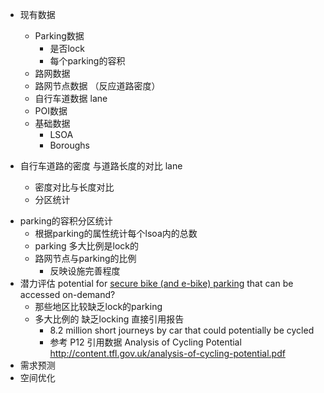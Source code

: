 *   现有数据
    *   Parking数据 
        *   是否lock
        *   每个parking的容积
    *   路网数据
    *   路网节点数据 （反应道路密度）
    *   自行车道数据 lane
    *   POI数据
    *   基础数据
        *   LSOA
        *   Boroughs

*   自行车道路的密度 与道路长度的对比 lane
    *   密度对比与长度对比
    *   分区统计

-   parking的容积分区统计
    -   根据parking的属性统计每个lsoa内的总数
    -   parking 多大比例是lock的  
    -   路网节点与parking的比例
        -   反映设施完善程度
-   潜力评估 potential for  <u>secure bike (and e-bike) parking</u> that can be accessed on-demand? 
    -   那些地区比较缺乏lock的parking
    -   多大比例的 缺乏locking    直接引用报告
        -   8.2 million short journeys by car that could potentially be cycled 
        -   参考 P12 引用数据 Analysis of Cycling Potential http://content.tfl.gov.uk/analysis-of-cycling-potential.pdf 
-   需求预测
-   空间优化